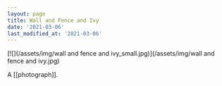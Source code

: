 ```yaml
---
layout: page
title: Wall and Fence and Ivy
date: '2021-03-06'
last_modified_at: '2021-03-06'
---
```


[![](/assets/img/wall and fence and ivy_small.jpg)](/assets/img/wall and fence and ivy.jpg)

A [[photograph]].
